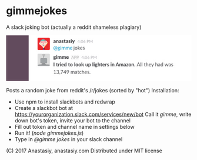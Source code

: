 # gimmejokes
A slack joking bot (actually a reddit shameless plagiary)

![](https://github.com/anastasiuspernat/gimmejokes/blob/master/gimmejokes_example.jpg?raw=true)

Posts a random joke from reddit's /r/jokes (sorted by "hot")
Installation:
* Use npm to install slackbots and redwrap
* Create a slackbot bot at https://yourorganization.slack.com/services/new/bot
Call it *gimme*, write down bot's token, invite your bot to the channel
* Fill out token and channel name in settings below
* Run it! (*node gimmejokes.js*)
* Type in *@gimme jokes* in your slack channel

(C) 2017 Anastasiy, anastasiy.com
Distributed under MIT license

